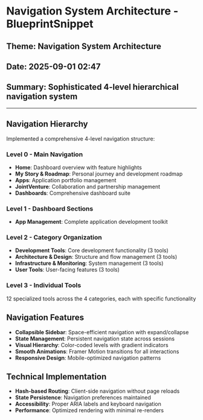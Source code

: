 # Navigation System Architecture - BlueprintSnippet
## Theme: Navigation System Architecture
## Date: 2025-09-01 02:47
## Summary: Sophisticated 4-level hierarchical navigation system

---

## Navigation Hierarchy
Implemented a comprehensive 4-level navigation structure:

### Level 0 - Main Navigation
- **Home**: Dashboard overview with feature highlights
- **My Story & Roadmap**: Personal journey and development roadmap
- **Apps**: Application portfolio management
- **JointVenture**: Collaboration and partnership management
- **Dashboards**: Comprehensive dashboard suite

### Level 1 - Dashboard Sections
- **App Management**: Complete application development toolkit

### Level 2 - Category Organization
- **Development Tools**: Core development functionality (3 tools)
- **Architecture & Design**: Structure and flow management (3 tools)
- **Infrastructure & Monitoring**: System management (3 tools)
- **User Tools**: User-facing features (3 tools)

### Level 3 - Individual Tools
12 specialized tools across the 4 categories, each with specific functionality

## Navigation Features
- **Collapsible Sidebar**: Space-efficient navigation with expand/collapse
- **State Management**: Persistent navigation state across sessions
- **Visual Hierarchy**: Color-coded levels with gradient indicators
- **Smooth Animations**: Framer Motion transitions for all interactions
- **Responsive Design**: Mobile-optimized navigation patterns

## Technical Implementation
- **Hash-based Routing**: Client-side navigation without page reloads
- **State Persistence**: Navigation preferences maintained
- **Accessibility**: Proper ARIA labels and keyboard navigation
- **Performance**: Optimized rendering with minimal re-renders